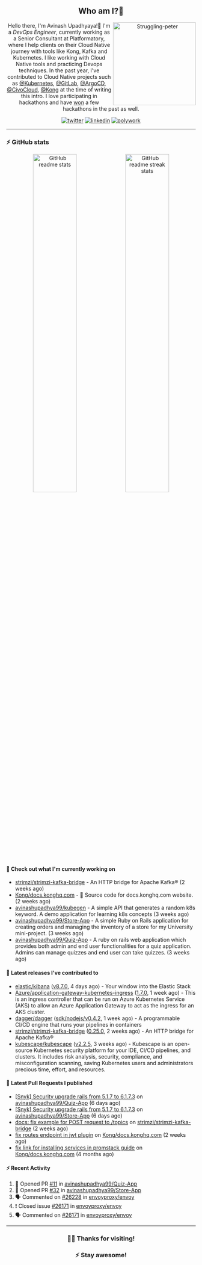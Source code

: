 <div align='center'>
  
## Who am I?🤔

<img align="right" width="220" src="https://media.giphy.com/media/YFkpsHWCsNUUo/giphy.gif" alt="Struggling-peter" />

Hello there, I'm Avinash Upadhyaya!👋 I'm a _DevOps Engineer_, currently working as a Senior Consultant at Platformatory, where I help clients on their Cloud Native journey with tools like Kong, Kafka and Kubernetes. I like working with Cloud Native tools and practicing Devops techniques. In the past year, I've contributed to Cloud Native projects such as [@Kubernetes](https://github.com/pulls?q=is%3Apr+author%3Aavinashupadhya99+archived%3Afalse+user%3Akubernetes), [@GitLab](https://gitlab.com/groups/gitlab-org/-/merge_requests?scope=all&state=all&author_username=avinashupadhya99), [@ArgoCD](https://github.com/pulls?q=is%3Apr+author%3Aavinashupadhya99+archived%3Afalse+user%3Aargoproj), [@CivoCloud](https://github.com/pulls?q=is%3Apr+author%3Aavinashupadhya99+archived%3Afalse+user%3Acivo), [@Kong](https://github.com/pulls?q=is%3Apr+author%3Aavinashupadhya99+archived%3Afalse+user%3AKong) at the time of writing this intro. I love participating in hackathons and have [won](https://devpost.com/avinashupadhya99) a few hackathons in the past as well.


[![twitter](https://img.shields.io/badge/-@avinash__ukr-%231DA1F2?style=for-the-badge&logo=twitter&logoColor=ffffff)](https://twitter.com/avinash_ukr)
[![linkedin](https://img.shields.io/badge/-Avinash%20Upadhyaya-%230A67C3?style=for-the-badge&logo=linkedin&logoColor=ffffff)](https://www.linkedin.com/in/avinash-upadhyaya/)
[![polywork](https://img.shields.io/badge/-@avinashupadhya99-%23338BFF?style=for-the-badge&logo=polywork&logoColor=ffffff)](https://www.polywork.com/avinashupadhya99)

---

</div>

### ⚡ GitHub stats

<p align="center">
  <img width="48%" src="https://github-readme-stats.vercel.app/api?username=avinashupadhya99&show_icons=true&theme=tokyonight" alt="GitHub readme stats" />
  <img width="48%" src="https://github-readme-streak-stats.herokuapp.com?user=avinashupadhya99&theme=dark&hide_border=true&date_format=M%20j%5B%2C%20Y%5D" alt="GitHub readme streak stats" />
</p>

#### 👷 Check out what I'm currently working on

- [strimzi/strimzi-kafka-bridge](https://github.com/strimzi/strimzi-kafka-bridge) - An HTTP bridge for Apache Kafka® (2 weeks ago)
- [Kong/docs.konghq.com](https://github.com/Kong/docs.konghq.com) - 🦍 Source code for docs.konghq.com website. (2 weeks ago)
- [avinashupadhya99/kubegen](https://github.com/avinashupadhya99/kubegen) - A simple API that generates a random k8s keyword. A demo application for learning k8s concepts (3 weeks ago)
- [avinashupadhya99/Store-App](https://github.com/avinashupadhya99/Store-App) - A simple Ruby on Rails application for creating orders and managing the inventory of a store for my University mini-project. (3 weeks ago)
- [avinashupadhya99/Quiz-App](https://github.com/avinashupadhya99/Quiz-App) - A ruby on rails web application which provides both admin and end user functionalities for a quiz application. Admins can manage quizzes and end user can take quizzes. (3 weeks ago)

#### 🔭 Latest releases I've contributed to

- [elastic/kibana](https://github.com/elastic/kibana) ([v8.7.0](https://github.com/elastic/kibana/releases/tag/v8.7.0), 4 days ago) - Your window into the Elastic Stack
- [Azure/application-gateway-kubernetes-ingress](https://github.com/Azure/application-gateway-kubernetes-ingress) ([1.7.0](https://github.com/Azure/application-gateway-kubernetes-ingress/releases/tag/1.7.0), 1 week ago) - This is an ingress controller that can be run on Azure Kubernetes Service (AKS) to allow an Azure Application Gateway to act as the ingress for an AKS cluster.
- [dagger/dagger](https://github.com/dagger/dagger) ([sdk/nodejs/v0.4.2](https://github.com/dagger/dagger/releases/tag/sdk/nodejs/v0.4.2), 1 week ago) - A programmable CI/CD engine that runs your pipelines in containers
- [strimzi/strimzi-kafka-bridge](https://github.com/strimzi/strimzi-kafka-bridge) ([0.25.0](https://github.com/strimzi/strimzi-kafka-bridge/releases/tag/0.25.0), 2 weeks ago) - An HTTP bridge for Apache Kafka®
- [kubescape/kubescape](https://github.com/kubescape/kubescape) ([v2.2.5](https://github.com/kubescape/kubescape/releases/tag/v2.2.5), 3 weeks ago) - Kubescape is an open-source Kubernetes security platform for your IDE, CI/CD pipelines, and clusters. It includes risk analysis, security, compliance, and misconfiguration scanning, saving Kubernetes users and administrators precious time, effort, and resources.

#### 🔨 Latest Pull Requests I published

- [[Snyk] Security upgrade rails from 5.1.7 to 6.1.7.3](https://github.com/avinashupadhya99/Quiz-App/pull/11) on [avinashupadhya99/Quiz-App](https://github.com/avinashupadhya99/Quiz-App) (6 days ago)
- [[Snyk] Security upgrade rails from 5.1.7 to 6.1.7.3](https://github.com/avinashupadhya99/Store-App/pull/32) on [avinashupadhya99/Store-App](https://github.com/avinashupadhya99/Store-App) (6 days ago)
- [docs: fix example for POST request to /topics](https://github.com/strimzi/strimzi-kafka-bridge/pull/781) on [strimzi/strimzi-kafka-bridge](https://github.com/strimzi/strimzi-kafka-bridge) (2 weeks ago)
- [fix routes endpoint in jwt plugin](https://github.com/Kong/docs.konghq.com/pull/5289) on [Kong/docs.konghq.com](https://github.com/Kong/docs.konghq.com) (2 weeks ago)
- [fix link for installing services in promstack guide](https://github.com/Kong/docs.konghq.com/pull/4800) on [Kong/docs.konghq.com](https://github.com/Kong/docs.konghq.com) (4 months ago)

#### ⚡ Recent Activity

<!--START_SECTION:activity-->
1. 💪 Opened PR [#11](https://github.com/avinashupadhya99/Quiz-App/pull/11) in [avinashupadhya99/Quiz-App](https://github.com/avinashupadhya99/Quiz-App)
2. 💪 Opened PR [#32](https://github.com/avinashupadhya99/Store-App/pull/32) in [avinashupadhya99/Store-App](https://github.com/avinashupadhya99/Store-App)
3. 🗣 Commented on [#26228](https://github.com/envoyproxy/envoy/issues/26228) in [envoyproxy/envoy](https://github.com/envoyproxy/envoy)
4. ❗️ Closed issue [#26171](https://github.com/envoyproxy/envoy/issues/26171) in [envoyproxy/envoy](https://github.com/envoyproxy/envoy)
5. 🗣 Commented on [#26171](https://github.com/envoyproxy/envoy/issues/26171) in [envoyproxy/envoy](https://github.com/envoyproxy/envoy)
<!--END_SECTION:activity-->



---

<div align='center'>
  
### 🙇‍♂️ Thanks for visiting!
### ⚡ Stay awesome!
  
</div>


